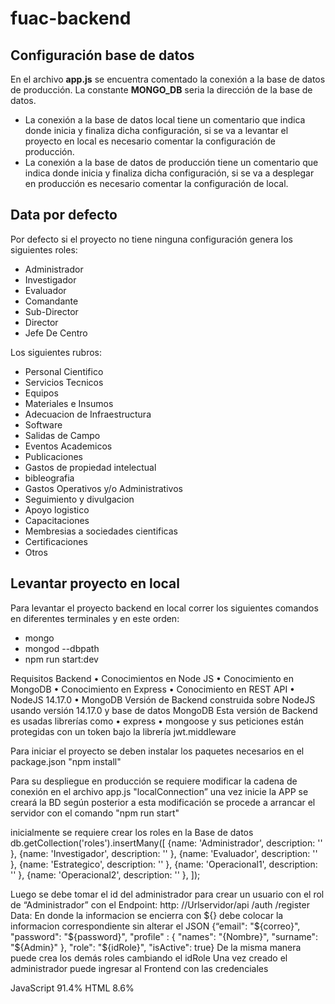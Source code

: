 # fuac-backend

## Configuración base de datos
En el archivo **app.js** se encuentra comentado la conexión a la base de datos de producción. La constante **MONGO_DB** seria la dirección de la base de datos.

- La conexión a la base de datos local tiene un comentario que indica donde inicia y finaliza dicha configuración, si se va a levantar el proyecto en local es necesario comentar la configuración de producción.
- La conexión a la base de datos de producción tiene un comentario que indica donde inicia y finaliza dicha configuración, si se va a desplegar en producción es necesario comentar la configuración de local.

## Data por defecto
Por defecto si el proyecto no tiene ninguna configuración genera los siguientes roles:

- Administrador
- Investigador
- Evaluador
- Comandante
- Sub-Director
- Director
- Jefe De Centro

Los siguientes rubros:

- Personal Cientifico
- Servicios Tecnicos
- Equipos
- Materiales e Insumos
- Adecuacion de Infraestructura
- Software
- Salidas de Campo
- Eventos Academicos
- Publicaciones
- Gastos de propiedad intelectual
- bibleografia
- Gastos Operativos y/o Administrativos
- Seguimiento y divulgacion
- Apoyo logistico
- Capacitaciones
- Membresias a sociedades cientificas
- Certificaciones
- Otros

## Levantar proyecto en local
Para levantar el proyecto backend en local correr los siguientes comandos en diferentes terminales y en este orden:
- mongo
- mongod --dbpath <PATH DEL PROYECTO>
- npm run start:dev


Requisitos Backend
• Conocimientos en Node JS
• Conocimiento en MongoDB
• Conocimiento en Express
• Conocimiento en REST API
• NodeJS 14.17.0
• MongoDB
Versión de Backend construida sobre NodeJS usando versión 14.17.0 y base de datos MongoDB
Esta versión de Backend es usadas librerías como
• express
• mongoose
y sus peticiones están protegidas con un token bajo la librería jwt.middleware

Para iniciar el proyecto se deben instalar los paquetes necesarios en el package.json "npm install"

Para su despliegue en producción se requiere modificar la cadena de conexión en el archivo app.js "localConnection” una vez inicie la APP se creará la BD según posterior a esta modificación se procede a arrancar el servidor con el comando "npm run start"

inicialmente se requiere crear los roles en la Base de datos
db.getCollection('roles').insertMany([ {name: 'Administrador', description: '' }, {name: 'Investigador', description: '' }, {name: 'Evaluador', description: '' }, {name: 'Estrategico', description: '' }, {name: 'Operacional1', description: '' }, {name: 'Operacional2', description: '' }, ]);

Luego se debe tomar el id del administrador para crear un usuario con el rol de “Administrador” con el Endpoint: http: //Urlservidor/api /auth /register
Data:
En donde la informacion se encierra con ${} debe colocar la informacion correspondiente sin alterar el JSON
{“email": "${correo}", "password": "${password}", "profile" : { "names": "{Nombre}", "surname": "${Admin}" }, "role": "${idRole}", "isActive": true}
De la misma manera puede crea los demás roles cambiando el idRole
Una vez creado el administrador puede ingresar al Frontend con las credenciales

JavaScript
91.4%
HTML
8.6%
